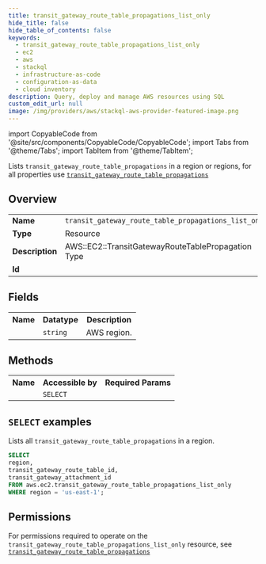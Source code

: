 ```yaml
---
title: transit_gateway_route_table_propagations_list_only
hide_title: false
hide_table_of_contents: false
keywords:
  - transit_gateway_route_table_propagations_list_only
  - ec2
  - aws
  - stackql
  - infrastructure-as-code
  - configuration-as-data
  - cloud inventory
description: Query, deploy and manage AWS resources using SQL
custom_edit_url: null
image: /img/providers/aws/stackql-aws-provider-featured-image.png
---
```


import CopyableCode from '@site/src/components/CopyableCode/CopyableCode';
import Tabs from '@theme/Tabs';
import TabItem from '@theme/TabItem';

Lists <code>transit_gateway_route_table_propagations</code> in a region or regions, for all properties use <a href="/providers/aws/serviceName/transit_gateway_route_table_propagations/"><code>transit_gateway_route_table_propagations</code></a>

## Overview
<table><tbody>
<tr><td><b>Name</b></td><td><code>transit_gateway_route_table_propagations_list_only</code></td></tr>
<tr><td><b>Type</b></td><td>Resource</td></tr>
<tr><td><b>Description</b></td><td>AWS::EC2::TransitGatewayRouteTablePropagation Type</td></tr>
<tr><td><b>Id</b></td><td><CopyableCode code="aws.ec2.transit_gateway_route_table_propagations_list_only" /></td></tr>
</tbody></table>

## Fields
<table><tbody><tr><th>Name</th><th>Datatype</th><th>Description</th></tr><tr><td><CopyableCode code="region" /></td><td><code>string</code></td><td>AWS region.</td></tr>
</tbody></table>

## Methods

<table><tbody>
  <tr>
    <th>Name</th>
    <th>Accessible by</th>
    <th>Required Params</th>
  </tr>
  <tr>
    <td><CopyableCode code="list_resources" /></td>
    <td><code>SELECT</code></td>
    <td><CopyableCode code="region" /></td>
  </tr>
</tbody></table>

## `SELECT` examples
Lists all <code>transit_gateway_route_table_propagations</code> in a region.
```sql
SELECT
region,
transit_gateway_route_table_id,
transit_gateway_attachment_id
FROM aws.ec2.transit_gateway_route_table_propagations_list_only
WHERE region = 'us-east-1';
```


## Permissions

For permissions required to operate on the <code>transit_gateway_route_table_propagations_list_only</code> resource, see <a href="/providers/aws/ec2/transit_gateway_route_table_propagations/#permissions"><code>transit_gateway_route_table_propagations</code></a>

